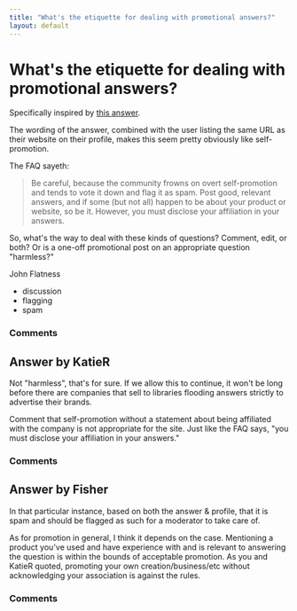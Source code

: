 ```yaml
---
title: "What's the etiquette for dealing with promotional answers?"
layout: default
---
```

What's the etiquette for dealing with promotional answers?
=====================
Specifically inspired by [this
answer](http://libraries.stackexchange.com/questions/264/how-to-keep-high-security-standards-while-allowing-self-checkout/447#447).

The wording of the answer, combined with the user listing the same URL
as their website on their profile, makes this seem pretty obviously like
self-promotion.

The FAQ sayeth:

> Be careful, because the community frowns on overt self-promotion and
> tends to vote it down and flag it as spam. Post good, relevant
> answers, and if some (but not all) happen to be about your product or
> website, so be it. However, you must disclose your affiliation in your
> answers.

So, what's the way to deal with these kinds of questions? Comment, edit,
or both? Or is a one-off promotional post on an appropriate question
"harmless?"

John Flatness

<ul class="tags"><li class="tag">discussion</li><li class="tag">flagging</li><li class="tag">spam</li></ul>

### Comments ###


Answer by KatieR
----------------
Not "harmless", that's for sure. If we allow this to continue, it won't
be long before there are companies that sell to libraries flooding
answers strictly to advertise their brands.

Comment that self-promotion without a statement about being affiliated
with the company is not appropriate for the site. Just like the FAQ
says, "you must disclose your affiliation in your answers."

### Comments ###

Answer by Fisher
----------------
In that particular instance, based on both the answer & profile, that it
is spam and should be flagged as such for a moderator to take care of.

As for promotion in general, I think it depends on the case. Mentioning
a product you've used and have experience with and is relevant to
answering the question is within the bounds of acceptable promotion. As
you and KatieR quoted, promoting your own creation/business/etc without
acknowledging your association is against the rules.

### Comments ###

